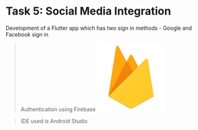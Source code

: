 # Task 5: Social Media Integration

Development of a Flutter app which has two sign in methods - Google and Facebook sign in
> Authentication using Firebase ![](touchicon-180.jpg)

> IDE used is Android Studio
